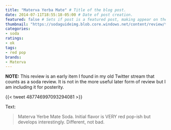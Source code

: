 ```yaml
---
title: "Materva Yerba Mate" # Title of the blog post.
date: 2014-07-11T18:55:18-05:00 # Date of post creation.
featured: false # Sets if post is a featured post, making appear on the home page side bar.
thumbnail: "https://sodaguideimg.blob.core.windows.net/content/review/thumbs/materva-yerba-matte.jpg" # Sets thumbnail image appearing inside card on homepage.
categories:
- soda
ratings:
- ok
tags:
- red pop
brands:
- Materva
---
```


**NOTE:** This review is an early item I found in my old Twitter stream that counts as a soda review. It is not in the more useful later form of review but I am including it for posterity.

{{< tweet 487746997093294081 >}}

Text:
> Materva Yerbe Mate Soda. Initial flavor is VERY red pop-ish but develops interestingly. Different, not bad.